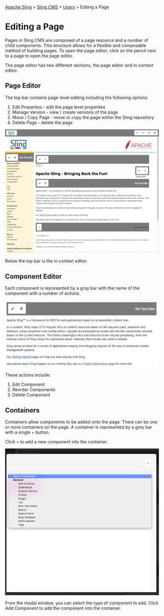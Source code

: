 <!-- Licensed to the Apache Software Foundation (ASF) under one or more contributor 
	license agreements. See the NOTICE file distributed with this work for additional 
	information regarding copyright ownership. The ASF licenses this file to 
	you under the Apache License, Version 2.0 (the "License"); you may not use 
	this file except in compliance with the License. You may obtain a copy of 
	the License at http://www.apache.org/licenses/LICENSE-2.0 Unless required 
	by applicable law or agreed to in writing, software distributed under the 
	License is distributed on an "AS IS" BASIS, WITHOUT WARRANTIES OR CONDITIONS 
	OF ANY KIND, either express or implied. See the License for the specific 
	language governing permissions and limitations under the License. -->
[Apache Sling](https://sling.apache.org) > [Sling CMS](https://github.com/apache/sling-org-apache-sling-app-cms) > [Users](users.md) > Editing a Page

# Editing a Page

Pages in Sling CMS are composed of a page resource and a number of child components. This structure allows for a flexible and composable method of building pages. To open the page editor, click on the pencil next to a page to open the page editor. 

The page editor has two different sections, the page editor and in context editor. 

## Page Editor

The top bar contains page-level editing including the following options:

 1. Edit Properties - edit the page level properties
 2. Manage Version - view / create versions of the page
 3. Move / Copy Page - move or copy the page within the Sling repository
 4. Delete Page - delete the page
 
![Editor Overview](img/editor-topbar.png)
 
Below the top bar is the in context editor. 
 
 ## Component Editor
 
 Each component is represented by a gray bar with the name of the component with a number of actions.
 
 ![Component Editor](img/component-editor.png)
 
 These actions include:
 
 1. Edit Component
 2. Reorder Components
 3. Delete Component
 
## Containers
 
Containers allow components to be added onto the page. There can be one or more containers on the page. A container is represented by a grey bar with a single + button. 
 
Click + to add a new component into the container. 
 
![Add to a Container](img/container-add.png)
 
From the modal window, you can select the type of component to add. Click *Add Component* to add the component into the container.